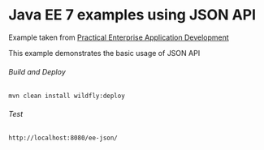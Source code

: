 Java EE 7 examples using JSON API
=====================================
Example taken from [Practical Enterprise Application Development](http://www.itbuzzpress.com/ebooks/java-ee-7-development-on-wildfly.html)

This example demonstrates the basic usage of JSON API
###### Build and Deploy
```shell
mvn clean install wildfly:deploy  
```

###### Test
```shell
http://localhost:8080/ee-json/
```
 
